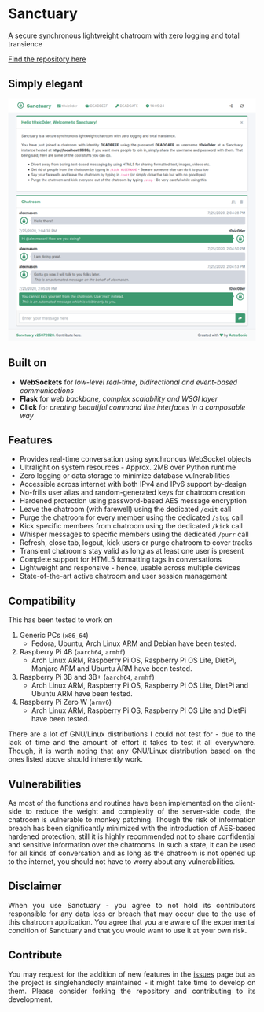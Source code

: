# Sanctuary
A secure synchronous lightweight chatroom with zero logging and total transience

[Find the repository here](https://github.com/astrosonic/sanctuary)

## Simply elegant
![Homepage](pics/serv/sctry/cleanimg.png)

## Built on
* **WebSockets** for *low-level real-time, bidirectional and event-based communications*
* **Flask** for *web backbone, complex scalability and WSGI layer*
* **Click** for *creating beautiful command line interfaces in a composable way*

## Features
* Provides real-time conversation using synchronous WebSocket objects
* Ultralight on system resources - Approx. 2MB over Python runtime
* Zero logging or data storage to minimize database vulnerabilities
* Accessible across internet with both IPv4 and IPv6 support by-design
* No-frills user alias and random-generated keys for chatroom creation
* Hardened protection using password-based AES message encryption
* Leave the chatroom (with farewell) using the dedicated `/exit` call
* Purge the chatroom for every member using the dedicated `/stop` call
* Kick specific members from chatroom using the dedicated `/kick` call
* Whisper messages to specific members using the dedicated `/purr` call
* Refresh, close tab, logout, kick users or purge chatroom to cover tracks
* Transient chatrooms stay valid as long as at least one user is present
* Complete support for HTML5 formatting tags in conversations
* Lightweight and responsive - hence, usable across multiple devices
* State-of-the-art active chatroom and user session management

## Compatibility
This has been tested to work on

1. Generic PCs (`x86_64`)
    - Fedora, Ubuntu, Arch Linux ARM and Debian have been tested.
2. Raspberry Pi 4B (`aarch64`, `armhf`)
    - Arch Linux ARM, Raspberry Pi OS, Raspberry Pi OS Lite, DietPi, Manjaro ARM and Ubuntu ARM have been tested.
3. Raspberry Pi 3B and 3B+ (`aarch64`, `armhf`)
    - Arch Linux ARM, Raspberry Pi OS, Raspberry Pi OS Lite, DietPi and Ubuntu ARM have been tested.
4. Raspberry Pi Zero W (`armv6`)
    - Arch Linux ARM, Raspberry Pi OS, Raspberry Pi OS Lite and DietPi have been tested.

<p align="justify">There are a lot of GNU/Linux distributions I could not test for - due to the lack of time and the amount of effort it takes to test it all everywhere. Though, it is worth noting that any GNU/Linux distribution based on the ones listed above should inherently work.</p>

## Vulnerabilities
<p align="justify">As most of the functions and routines have been implemented on the client-side to reduce the weight and complexity of the server-side code, the chatroom is vulnerable to monkey patching. Though the risk of information breach has been significantly minimized with the introduction of AES-based hardened protection, still it is highly recommended not to share confidential and sensitive information over the chatrooms. In such a state, it can be used for all kinds of conversation and as long as the chatroom is not opened up to the internet, you should not have to worry about any vulnerabilities.</p>

## Disclaimer
<p align="justify">When you use Sanctuary - you agree to not hold its contributors responsible for any data loss or breach that may occur due to the use of this chatroom application. You agree that you are aware of the experimental condition of Sanctuary and that you would want to use it at your own risk.</p>

## Contribute
<p align="justify">You may request for the addition of new features in the <a href="https://github.com/t0xic0der/sanctuary/issues">issues</a> page but as the project is singlehandedly maintained - it might take time to develop on them. Please consider forking the repository and contributing to its development.</p>

